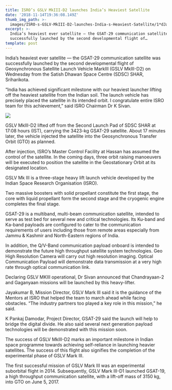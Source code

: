 ```yaml
---
title: ISRO’s GSLV MkIII-D2 launches India’s Heaviest Satellite
date: '2018-11-14T19:36:08.149Z'
thumb_img_path: >-
  images/ISRO-s-GSLV-MkIII-D2-launches-India-s-Heaviest-Satellite/1*dJaCLHcPoLgctFoJiRI_AQ.jpeg
excerpt: >-
  India’s heaviest ever satellite — the GSAT-29 communication satellite was
  successfully launched by the second developmental flight of…
template: post
---
```

India’s heaviest ever satellite — the GSAT-29 communication satellite was successfully launched by the second developmental flight of Geosynchronous Satellite Launch Vehicle MarkIII (GSLV MkIII-D2) on Wednesday from the Satish Dhawan Space Centre (SDSC) SHAR, Sriharikota.

“India has achieved significant milestone with our heaviest launcher lifting off the heaviest satellite from the Indian soil. The launch vehicle has precisely placed the satellite in its intended orbit. I congratulate entire ISRO team for this achievement,” said ISRO Chairman Dr K Sivan.

![](/images/ISRO-s-GSLV-MkIII-D2-launches-India-s-Heaviest-Satellite/1*dJaCLHcPoLgctFoJiRI_AQ.jpeg)

GSLV MkIII-D2 lifted off from the Second Launch Pad of SDSC SHAR at 17:08 hours (IST), carrying the 3423-kg GSAT-29 satellite. About 17 minutes later, the vehicle injected the satellite into the Geosynchronous Transfer Orbit (GTO) as planned.

After injection, ISRO’s Master Control Facility at Hassan has assumed the control of the satellite. In the coming days, three orbit raising manoeuvers will be executed to position the satellite in the Geostationary Orbit at its designated location.

GSLV Mk III is a three-stage heavy lift launch vehicle developed by the Indian Space Research Organisation (ISRO).

Two massive boosters with solid propellant constitute the first stage, the core with liquid propellant form the second stage and the cryogenic engine completes the final stage.

GSAT-29 is a multiband, multi-beam communication satellite, intended to serve as test bed for several new and critical technologies. Its Ku-band and Ka-band payloads are configured to cater to the communication requirements of users including those from remote areas especially from Jammu & Kashmir and North-Eastern regions of India.

In addition, the Q/V-Band communication payload onboard is intended to demonstrate the future high throughput satellite system technologies. Geo High Resolution Camera will carry out high resolution imaging. Optical Communication Payload will demonstrate data transmission at a very high rate through optical communication link.

Declaring GSLV MKIII operational, Dr Sivan announced that Chandrayaan-2 and Gaganyaan missions will be launched by this heavy-lifter.

Jayakumar B, Mission Director, GSLV Mark III said it is the guidance of the Mentors at ISRO that helped the team to march ahead while facing obstacles. “The industry partners too played a key role in this mission,” he said.

K Pankaj Damodar, Project Director, GSAT-29 said the launch will help to bridge the digital divide. He also said several next generation payload technologies will be demonstrated with this mission soon.

The success of GSLV MkIII-D2 marks an important milestone in Indian space programme towards achieving self-reliance in launching heavier satellites. The success of this flight also signifies the completion of the experimental phase of GSLV Mark III.

The first successful mission of GSLV Mark III was an experimental suborbital flight in 2014. Subsequently, GSLV Mark III-D1 launched GSAT-19, a high throughput communication satellite, with a lift-off mass of 3150 kg, into GTO on June 5, 2017.
